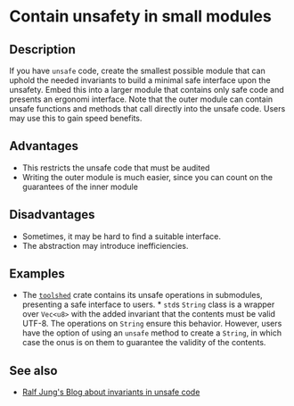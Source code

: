 # Contain unsafety in small modules

## Description

If you have `unsafe` code, create the smallest possible module that can uphold
the needed invariants to build a minimal safe interface upon the unsafety. Embed
this into a larger module that contains only safe code and presents an ergonomi
interface. Note that the outer module can contain unsafe functions and methods
that call directly into the unsafe code. Users may use this to gain speed benefits.

## Advantages

* This restricts the unsafe code that must be audited
* Writing the outer module is much easier, since you can count on the guarantees
of the inner module

## Disadvantages

* Sometimes, it may be hard to find a suitable interface.
* The abstraction may introduce inefficiencies.

## Examples

* The [`toolshed`](https://docs.rs/toolshed) crate contains its unsafe operations
  in submodules, presenting a safe interface to users. * `std`s `String` class
  is a wrapper over `Vec<u8>` with the added invariant that the contents must be
  valid UTF-8. The operations on `String` ensure this behavior. However, users
  have the option of using an `unsafe` method to create a `String`, in which case
  the onus is on them to guarantee the validity of the contents.

## See also

* [Ralf Jung's Blog about invariants in unsafe code](https://www.ralfj.de/blog/2018/08/22/two-kinds-of-invariants.html)
